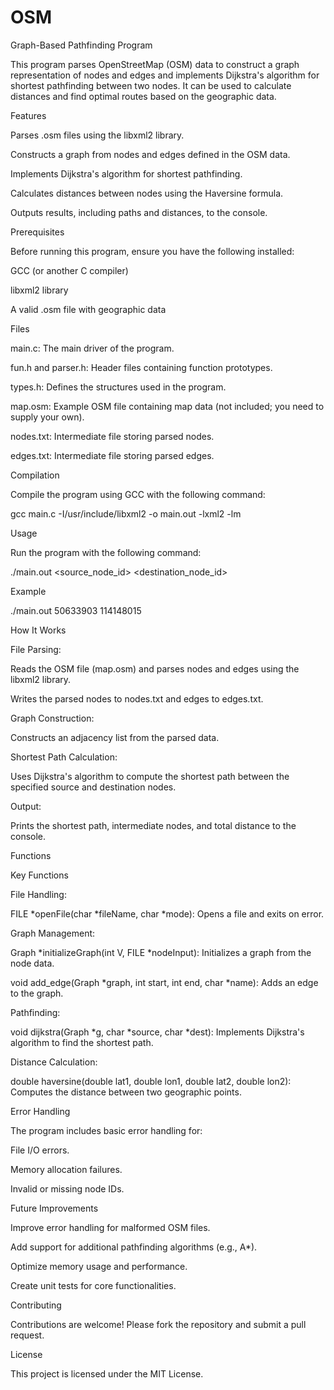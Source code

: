 # OSM
Graph-Based Pathfinding Program

This program parses OpenStreetMap (OSM) data to construct a graph representation of nodes and edges and implements Dijkstra's algorithm for shortest pathfinding between two nodes. It can be used to calculate distances and find optimal routes based on the geographic data.

Features

Parses .osm files using the libxml2 library.

Constructs a graph from nodes and edges defined in the OSM data.

Implements Dijkstra's algorithm for shortest pathfinding.

Calculates distances between nodes using the Haversine formula.

Outputs results, including paths and distances, to the console.

Prerequisites

Before running this program, ensure you have the following installed:

GCC (or another C compiler)

libxml2 library

A valid .osm file with geographic data

Files

main.c: The main driver of the program.

fun.h and parser.h: Header files containing function prototypes.

types.h: Defines the structures used in the program.

map.osm: Example OSM file containing map data (not included; you need to supply your own).

nodes.txt: Intermediate file storing parsed nodes.

edges.txt: Intermediate file storing parsed edges.

Compilation

Compile the program using GCC with the following command:

gcc main.c -I/usr/include/libxml2 -o main.out -lxml2 -lm

Usage

Run the program with the following command:

./main.out <source_node_id> <destination_node_id>

Example

./main.out 50633903 114148015

How It Works

File Parsing:

Reads the OSM file (map.osm) and parses nodes and edges using the libxml2 library.

Writes the parsed nodes to nodes.txt and edges to edges.txt.

Graph Construction:

Constructs an adjacency list from the parsed data.

Shortest Path Calculation:

Uses Dijkstra's algorithm to compute the shortest path between the specified source and destination nodes.

Output:

Prints the shortest path, intermediate nodes, and total distance to the console.

Functions

Key Functions

File Handling:

FILE *openFile(char *fileName, char *mode): Opens a file and exits on error.

Graph Management:

Graph *initializeGraph(int V, FILE *nodeInput): Initializes a graph from the node data.

void add_edge(Graph *graph, int start, int end, char *name): Adds an edge to the graph.

Pathfinding:

void dijkstra(Graph *g, char *source, char *dest): Implements Dijkstra's algorithm to find the shortest path.

Distance Calculation:

double haversine(double lat1, double lon1, double lat2, double lon2): Computes the distance between two geographic points.

Error Handling

The program includes basic error handling for:

File I/O errors.

Memory allocation failures.

Invalid or missing node IDs.

Future Improvements

Improve error handling for malformed OSM files.

Add support for additional pathfinding algorithms (e.g., A*).

Optimize memory usage and performance.

Create unit tests for core functionalities.

Contributing

Contributions are welcome! Please fork the repository and submit a pull request.

License

This project is licensed under the MIT License.
